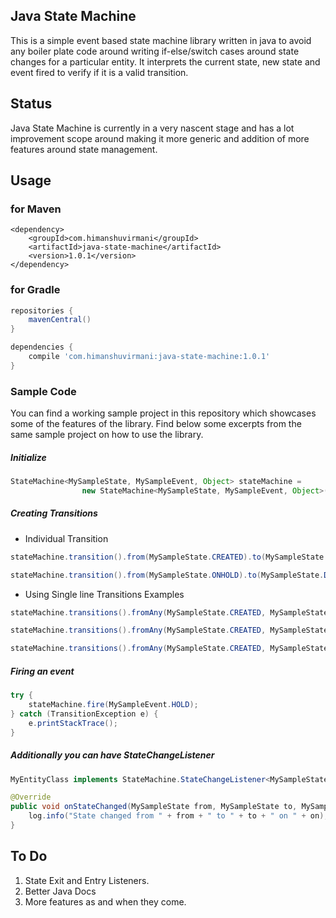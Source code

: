 Java State Machine  
----------
This is a simple event based state machine library written in java to avoid any boiler plate code around writing if-else/switch cases around state changes for a particular entity. It interprets the current state, new state and event fired to verify if it is a valid transition.


## Status

Java State Machine is currently in a very nascent stage and has a lot improvement scope around making it more generic and addition of more features around state management.

## Usage

### for Maven

```
<dependency>
    <groupId>com.himanshuvirmani</groupId>
    <artifactId>java-state-machine</artifactId>
    <version>1.0.1</version>
</dependency>
```


### for Gradle

``` groovy
repositories {
    mavenCentral()
}
```

``` groovy
dependencies {
    compile 'com.himanshuvirmani:java-state-machine:1.0.1'
}
```

### Sample Code

You can find a working sample project in this repository which showcases some of the features of the library. Find below some excerpts from the same sample project on how to use the library.

##### Initialize

``` java
StateMachine<MySampleState, MySampleEvent, Object> stateMachine =
                new StateMachine<MySampleState, MySampleEvent, Object>(MySampleState.CREATED);
```

##### Creating Transitions
- Individual Transition
``` java
stateMachine.transition().from(MySampleState.CREATED).to(MySampleState.ONHOLD).on(MySampleEvent.HOLD).setOnSuccessListener(onSuccessListener).create();

stateMachine.transition().from(MySampleState.ONHOLD).to(MySampleState.DELIVERED).on(MySampleEvent.DELIVER).create();
```
- Using Single line Transitions Examples
``` java
stateMachine.transitions().fromAny(MySampleState.CREATED, MySampleState.ONHOLD).toAmong(MySampleState.ONHOLD, MySampleState.DELIVERED).on(MySampleEvent.HOLD, MySampleEvent.DELIVER).create();

stateMachine.transitions().fromAny(MySampleState.CREATED, MySampleState.ONHOLD).toAmong(MySampleState.ONHOLD, MySampleState.DELIVERED).on(MySampleEvent.DELIVER).create();

stateMachine.transitions().fromAny(MySampleState.CREATED, MySampleState.ONHOLD).on(MySampleEvent.DELIVER).ignore().create();
```
##### Firing an event

``` java
try {
    stateMachine.fire(MySampleEvent.HOLD);
} catch (TransitionException e) {
    e.printStackTrace();
}
```

##### Additionally you can have StateChangeListener

```java
MyEntityClass implements StateMachine.StateChangeListener<MySampleState, MySampleEvent>{

@Override
public void onStateChanged(MySampleState from, MySampleState to, MySampleEvent on) {
    log.info("State changed from " + from + " to " + to + " on " + on);
}
```


## To Do
1. State Exit and Entry Listeners.
2. Better Java Docs
3. More features as and when they come.
